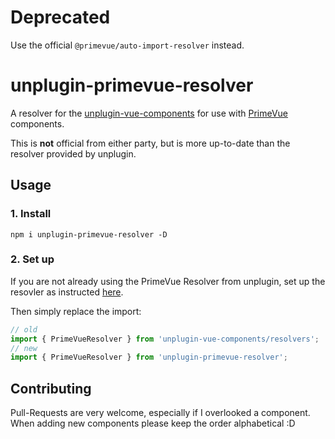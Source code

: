 # Deprecated
Use the official `@primevue/auto-import-resolver` instead.



# unplugin-primevue-resolver
A resolver for the [unplugin-vue-components](https://www.npmjs.com/package/unplugin-vue-components) for use with [PrimeVue](https://primevue.org/) components.

This is **not** official from either party, but is more up-to-date than the resolver provided by unplugin. 

## Usage
### 1. Install
```
npm i unplugin-primevue-resolver -D
```
### 2. Set up
If you are not already using the PrimeVue Resolver from unplugin, set up the resovler as instructed [here](https://www.npmjs.com/package/unplugin-vue-components?activeTab=readme#installation).

Then simply replace the import:
```typescript
// old
import { PrimeVueResolver } from 'unplugin-vue-components/resolvers';
// new
import { PrimeVueResolver } from 'unplugin-primevue-resolver';
```

## Contributing
Pull-Requests are very welcome, especially if I overlooked a component. When adding new components please keep the order alphabetical :D
